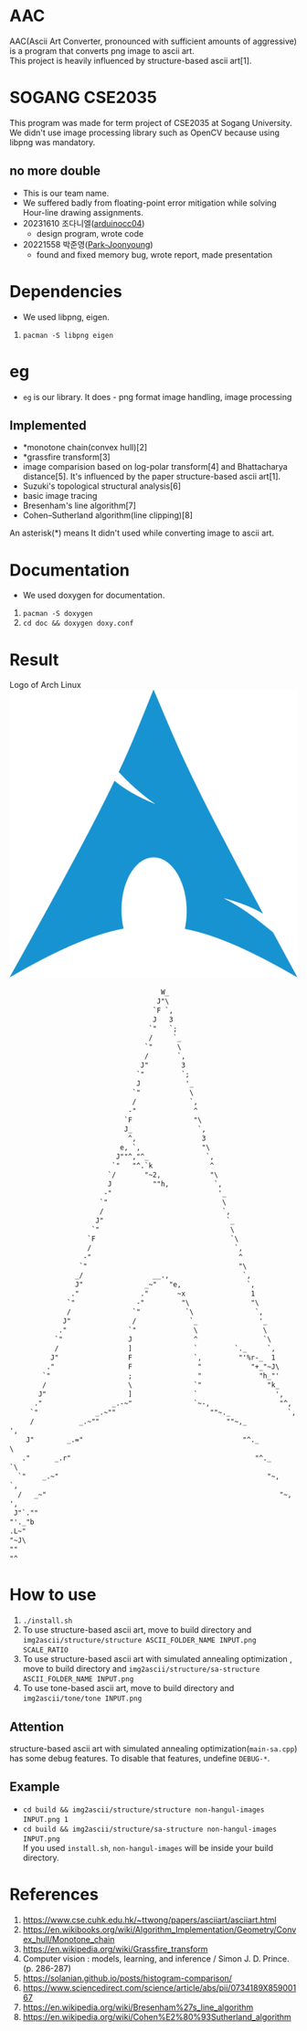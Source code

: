 # AAC
AAC(Ascii Art Converter, pronounced with sufficient amounts of aggressive) is a program that converts png image to ascii art.  
This project is heavily influenced by structure-based ascii art\[1\].

# SOGANG CSE2035
This program was made for term project of CSE2035 at Sogang University.   
We didn't use image processing library such as OpenCV because using libpng was mandatory.
## no more double
- This is our team name.
- We suffered badly from floating-point error mitigation while solving Hour-line drawing assignments.
- 20231610 조다니엘([arduinocc04](https://github.com/arduinocc04))
  - design program, wrote code
- 20221558 박준영([Park-Joonyoung](https://github.com/Park-Joonyoung))
  - found and fixed memory bug, wrote report, made presentation

# Dependencies
- We used libpng, eigen.  
1. `pacman -S libpng eigen`

# eg
- `eg` is our library. It does - png format image handling, image processing
## Implemented
- *monotone chain(convex hull)\[2\]
- *grassfire transform\[3\]
- image comparision based on log-polar transform\[4\] and Bhattacharya distance\[5\]. It's influenced by the paper structure-based ascii art\[1\].
- Suzuki's topological structural analysis\[6\]
- basic image tracing
- Bresenham's line algorithm\[7\]
- Cohen–Sutherland algorithm(line clipping)\[8\]
  
An asterisk(*) means It didn't used while converting image to ascii art.

# Documentation
- We used doxygen for documentation.
1. `pacman -S doxygen`
2. `cd doc && doxygen doxy.conf`

# Result
Logo of Arch Linux
![Logo of Arch Linux](presentation/Input.png)
```
                                     W_                                    
                                    J"\                                    
                                   `F `,                                   
                                   J   3                                   
                                  `"   `;                                  
                                  /     `_                                 
                                 `"      \                                 
                                 /       `,                                
                                J"        3                                
                               `"         `;                               
                               J           '_                              
                              `"            \                              
                              /             `,                             
                             -"              ^                             
                            `F               "\                            
                            J_                `,                           
                             ^,                3                           
                           e, `,               "\                          
                          J""^,"^_              `,                         
                         `"   "^.`k              ^                         
                        `/       "~2,            "\                        
                        J          ""h,           `,                       
                       -"                          '_                      
                      `"                            \                      
                      /                             `,                     
                     J"                              `_                    
                    `"                                \                    
                   `F                                 `\                   
                   /                                   `,                  
                  -"                                    ^                  
                 `"                                     "\                 
                _/                 __.,                  `,                
                J"               _~"   "e,                `,               
               ."               ."       ~x                1               
              `"               -"         "\               "\              
              /               `"           `\               `,             
             J"               /             `_               '_            
            ."               `"              \                \            
           `"                J               ^                `\           
           /                 ]               `         `._     `,          
          J"                 F               `,         "'%r-_  1          
         ."                  F                "            "+_"~J\         
        `"                   ;                "              "h_"'         
        /                    \               `"                "k_         
       J"                    ]               `                   ',        
      ."                 _.-~"               `~-,                 "^,      
     `"              _.~""                       ""~._              `,     
     /           _.~""                               ""~,_           ',    
    J"        _.="                                       "^._         \    
   ."      _.r"                                             "^._      `\   
  `"    _.~"                                                   "~,     `,  
  /   _~"                                                         "~,   ', 
 J"`.""                                                             "'._"b 
.L~"                                                                   "~J\
""                                                                       "^
```

# How to use
1. `./install.sh`
2. To use structure-based ascii art, move to build directory and `img2ascii/structure/structure ASCII_FOLDER_NAME INPUT.png SCALE_RATIO`
3. To use structure-based ascii art with simulated annealing optimization , move to build directory and `img2ascii/structure/sa-structure ASCII_FOLDER_NAME INPUT.png`
4. To use tone-based ascii art, move to build directory and `img2ascii/tone/tone INPUT.png`
## Attention
structure-based ascii art with simulated annealing optimization(`main-sa.cpp`) has some debug features. To disable that features, undefine `DEBUG-*`.
## Example
- `cd build && img2ascii/structure/structure non-hangul-images INPUT.png 1`
- `cd build && img2ascii/structure/sa-structure non-hangul-images INPUT.png`  
If you used `install.sh`, `non-hangul-images` will be inside your build directory.

# References
1. https://www.cse.cuhk.edu.hk/~ttwong/papers/asciiart/asciiart.html
2. https://en.wikibooks.org/wiki/Algorithm_Implementation/Geometry/Convex_hull/Monotone_chain
3. https://en.wikipedia.org/wiki/Grassfire_transform
4. Computer vision : models, learning, and inference / Simon J. D. Prince.(p. 286-287)
5. https://solanian.github.io/posts/histogram-comparison/
6. https://www.sciencedirect.com/science/article/abs/pii/0734189X85900167
7. https://en.wikipedia.org/wiki/Bresenham%27s_line_algorithm
8. https://en.wikipedia.org/wiki/Cohen%E2%80%93Sutherland_algorithm
